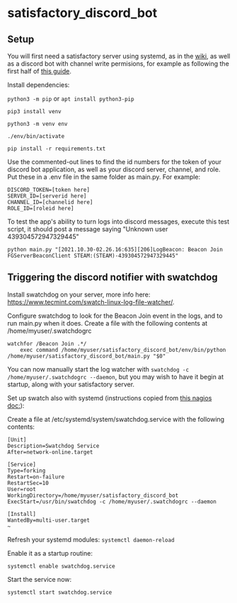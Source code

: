 # satisfactory_discord_bot

## Setup 

You will first need a satisfactory server using systemd, as in the [wiki](https://satisfactory.fandom.com/wiki/Dedicated_servers#.5BLinux.5D_SystemD), as well as a discord bot with channel write permisions, for example as following the first half of [this guide](https://realpython.com/how-to-make-a-discord-bot-python/#creating-an-application).

Install dependencies:

`python3 -m pip` or `apt install python3-pip`

`pip3 install venv`

`python3 -m venv env`

`./env/bin/activate`

`pip install -r requirements.txt`

Use the commented-out lines to find the id numbers for the token of your discord bot application, as well as your discord server, channel, and role. Put these in a .env file in the same folder as main.py. For example:

```
DISCORD_TOKEN=[token here]
SERVER_ID=[serverid here]
CHANNEL_ID=[channelid here]
ROLE_ID=[roleid here]
```

To test the app's ability to turn logs into discord messages, execute this test script, it should post a message saying "Unknown user 439304572947329445"

`python main.py "[2021.10.30-02.26.16:635][206]LogBeacon: Beacon Join FGServerBeaconClient STEAM:(STEAM)-439304572947329445"`

## Triggering the discord notifier with swatchdog

Install swatchdog on your server, more info here: https://www.tecmint.com/swatch-linux-log-file-watcher/. 

Configure swatchdog to look for the Beacon Join event in the logs, and to run main.py when it does. Create a file with the following contents at /home/myuser/.swatchdogrc

```
watchfor /Beacon Join .*/
    exec command /home/myuser/satisfactory_discord_bot/env/bin/python /home/myuser/satisfactory_discord_bot/main.py "$0"
```

You can now manually start the log watcher with `swatchdog -c /home/myuser/.swatchdogrc --daemon`, but you may wish to have it begin at startup, along with your satisfactory server.

Set up swatch also with systemd (instructions copied from [this nagios doc:](https://assets.nagios.com/downloads/nagiosxi/docs/Log-Monitoring-With-Swatch.pdf)):

Create a file at /etc/systemd/system/swatchdog.service with the following contents:

```
[Unit]
Description=Swatchdog Service
After=network-online.target

[Service]
Type=forking
Restart=on-failure
RestartSec=10
User=root
WorkingDirectory=/home/myuser/satisfactory_discord_bot
ExecStart=/usr/bin/swatchdog -c /home/myuser/.swatchdogrc --daemon

[Install]
WantedBy=multi-user.target
~                          
```

Refresh your systemd modules:
`systemctl daemon-reload` 

Enable it as a startup routine:

`systemctl enable swatchdog.service`

Start the service now:

`systemctl start swatchdog.service`

